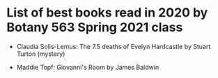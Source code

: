 # List of best books read in 2020 by Botany 563 Spring 2021 class

- Claudia Solis-Lemus: The 7.5 deaths of Evelyn Hardcastle by Stuart Turton (mystery)

- Maddie Topf: Giovanni's Room by James Baldwin
